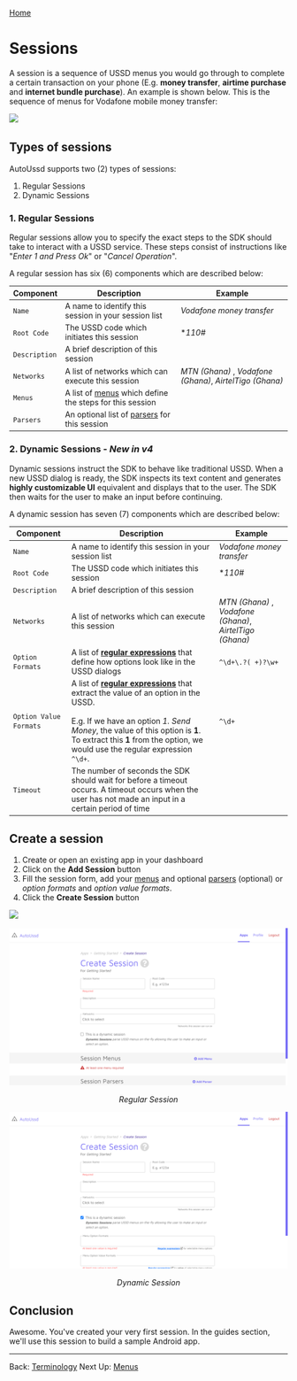 [Home](./README.md)

# Sessions

A session is a sequence of USSD menus you would go through to complete a certain transaction on your phone (E.g. **money transfer**, **airtime purchase** and **internet bundle purchase**). An example is shown below. This is the sequence of menus for Vodafone mobile money transfer:

![](./assets/0201.png)



## Types of sessions

AutoUssd supports two (2) types of sessions:

1. Regular Sessions
2. Dynamic Sessions



### 1. Regular Sessions

Regular sessions allow you to specify the exact steps to the SDK should take to interact with a USSD service. These steps consist of instructions like "*Enter 1 and Press Ok*" or "*Cancel Operation*".

A regular session has six (6) components which are described below:

| Component     | Description                                                  | Example                                                  |
| ------------- | ------------------------------------------------------------ | -------------------------------------------------------- |
| `Name`        | A name to identify this session in your session list         | *Vodafone money transfer*                                |
| `Root Code`   | The USSD code which initiates this session                   | **110#*                                                  |
| `Description` | A brief description of this session                          |                                                          |
| `Networks`    | A list of networks which can execute this session            | *MTN (Ghana)* , *Vodafone (Ghana)*, *AirtelTigo (Ghana)* |
| `Menus`       | A list of [menus](./03.Menus.md) which define the steps for this session |                                                          |
| `Parsers`     | An optional list of [parsers](./04.Parsers.md) for this session |                                                          |



### 2. Dynamic Sessions - *New in v4*

Dynamic sessions instruct the SDK to behave like traditional USSD. When a new USSD dialog is ready, the SDK inspects its text content and generates **highly customizable UI** equivalent and displays that to the user. The SDK then waits for the user to make an input before continuing.

A dynamic session has seven (7) components which are described below:

| Component              | Description                                                  | Example                                                  |
| ---------------------- | ------------------------------------------------------------ | -------------------------------------------------------- |
| `Name`                 | A name to identify this session in your session list         | *Vodafone money transfer*                                |
| `Root Code`            | The USSD code which initiates this session                   | **110#*                                                  |
| `Description`          | A brief description of this session                          |                                                          |
| `Networks`             | A list of networks which can execute this session            | *MTN (Ghana)* , *Vodafone (Ghana)*, *AirtelTigo (Ghana)* |
| `Option Formats`       | A list of [**regular expressions**](https://developer.mozilla.org/en-US/docs/Web/JavaScript/Guide/Regular_Expressions) that define how options look like in the USSD dialogs | `^\d+\.?( +)?\w+`                                        |
| `Option Value Formats` | A list of [**regular expressions**](https://developer.mozilla.org/en-US/docs/Web/JavaScript/Guide/Regular_Expressions) that extract the value of an option in the USSD.<br /><br />E.g. If we have an option *1. Send Money*, the value of this option is **1**. To extract this **1** from the option, we would use the regular expression `^\d+`. | `^\d+`                                                   |
| `Timeout`              | The number of seconds the SDK should wait for before a timeout occurs. A timeout occurs when the user has not made an input in a certain period of time |                                                          |



## Create a session

1. Create or open an existing app in your dashboard
2. Click on the **Add Session** button
3. Fill the session form, add your [menus](./03.Menus.md) and optional [parsers](./04.Parsers.md) (optional) or *option formats* and *option value formats*.
4. Click the **Create Session** button

![](./assets/0202.png)



![](./assets/0203.png)

<p align=center><i>Regular Session</i></p>

![](./assets/0204.png)

<p align=center><i>Dynamic Session</i></p>



## Conclusion

Awesome. You've created your very first session. In the guides section, we'll use this session to build a sample Android app.



---

Back: [Terminology](./01.Terminology.md)    Next Up: [Menus](./03.Menus.md)
